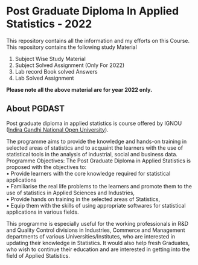 # Post Graduate Diploma In Applied Statistics - 2022

This repository contains all the information and my efforts on this Course. 
This repository contains the following study Material
1. Subject Wise Study Material 
2. Subject Solved Assignment (Only For 2022)
3. Lab record Book solved Answers 
4. Lab Solved Assignment 

<B> Please note all the above material are for year 2022 only. </B>


## About PGDAST 
Post graduate diploma in applied statistics is course offered by IGNOU ([Indira Gandhi National Open University](http://www.ignou.ac.in/)). 

The programme aims to provide the knowledge and hands-on training in selected areas of statistics and to acquaint the learners with the use of statistical tools in the analysis of industrial, social and business data.
Programme Objectives:
The Post Graduate Diploma in Applied Statistics is proposed with the objectives to:</BR>
• Provide learners with the core knowledge required for statistical applications <br>
• Familiarise the real life problems to the learners and promote them to the use of statistics in Applied Sciences and Industries,<br>
• Provide hands on training in the selected areas of Statistics,<br>
• Equip them with the skills of using appropriate softwares for statistical applications in various fields.<br>

This programme is especially useful for the working professionals in R&D and Quality Control divisions in Industries, Commerce and Management departments of various Universities/Institutes, who are interested in updating their knowledge in Statistics. It would also help fresh Graduates, who wish to continue their education and are interested in getting into the field of Applied Statistics.







